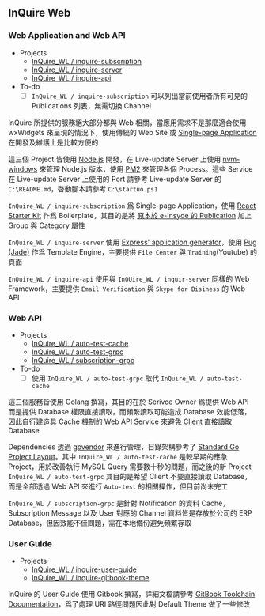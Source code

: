 ## InQuire Web

### Web Application and Web API
* Projects
  - [InQuire_WL / inquire-subscription](http://inquire.insyde.com:3000/InQuire_WL/inquire-subscription)
  - [InQuire_WL / inquire-server](http://inquire.insyde.com:3000/InQuire_WL/inquire-server)
  - [InQuire_WL / inquire-api](http://inquire.insyde.com:3000/InQuire_WL/inquire-api)
* To-do
  - [ ] `InQuire_WL / inquire-subscription` 可以列出當前使用者所有可見的 Publications 列表，無需切換 Channel 

InQuire 所提供的服務絕大部分都與 Web 相關，當應用需求不是那麼適合使用 wxWidgets 來呈現的情況下，使用傳統的 Web Site 或 [Single-page Application](https://medium.com/@hulitw/introduction-mvc-spa-and-ssr-545c941669e9) 在開發及維護上是比較方便的

這三個 Project 皆使用 [Node.js](https://nodejs.org/en/) 開發，在 Live-update Server 上使用 [nvm-windows](https://github.com/coreybutler/nvm-windows) 來管理 Node.js 版本，使用 [PM2](https://github.com/Unitech/pm2) 來管理各個 Process。這些 Service 在 Live-update Server 上使用的 Port 請參考 Live-update Server 的 `C:\README.md`，啓動腳本請參考 `C:\startuo.ps1`

`InQuire_WL / inquire-subscription` 爲 Single-page Application，使用 [React Starter Kit](https://github.com/kriasoft/react-starter-kit) 作爲 Boilerplate，其目的是將 [原本於 e-Insyde 的 Publication](https://sys.insyde.com/Publication/PubList.asp) 加上 Group 與 Category 屬性

`InQuire_WL / inquire-server` 使用 [Express' application generator](https://github.com/expressjs/generator)，使用 [Pug (Jade)](https://github.com/pugjs/pug) 作爲 Template Engine，主要提供 `File Center` 與 `Training`(Youtube) 的頁面

`InQuire_WL / inquire-api` 使用與 `InQUire_WL / inquir-server` 同樣的 Web Framework，主要提供 `Email Verification` 與 `Skype for Bisiness` 的 Web API


### Web API
* Projects
  - [InQuire_WL / auto-test-cache](http://inquire.insyde.com:3000/InQuire_WL/auto-test-cache)
  - [InQuire_WL / auto-test-grpc](http://inquire.insyde.com:3000/InQuire_WL/auto-test-grpc)
  - [InQuire_WL / subscription-grpc](http://inquire.insyde.com:3000/InQuire_WL/subscription-grpc)
* To-do
  - [ ] 使用 `InQuire_WL / auto-test-grpc` 取代 `InQuire_WL / auto-test-cache`

這三個服務皆使用 Golang 撰寫，其目的在於 Serivce Owner 爲提供 Web API 而是提供 Database 權限直接讀取，而頻繁讀取可能造成 Database 效能低落，因此自行建造具 Cache 機制的 Web API Service 來避免 Client 直接讀取 Database

Dependencies 透過 [govendor](https://github.com/kardianos/govendor) 來進行管理，目錄架構參考了 [Standard Go Project Layout](https://github.com/golang-standards/project-layout)。其中 `InQuire_WL / auto-test-cache` 是較早期的應急 Project，用於改善執行 MySQL Query 需要數十秒的問題，而之後的新 Project `InQuire_WL / auto-test-grpc` 其目的是希望 Client 不要直接讀取 Database，而是全部透過 Web API 來進行 `Auto-test` 的相關操作，但目前尚未完工

`InQuire_WL / subscription-grpc` 是針對 Notification 的資料 Cache，Subscription Message 以及 User 對應的 Channel 資料皆是存放於公司的 ERP Database，但因效能不佳問題，需在本地備份避免頻繁存取


### User Guide 
* Projects
  - [InQuire_WL / inquire-user-guide](http://inquire.insyde.com:3000/InQuire_WL/inquire-user-guide)
  - [InQuire_WL / inquire-gitbook-theme](http://inquire.insyde.com:3000/InQuire_WL)

InQuire 的 User Guide 使用 Gitbook 撰寫，詳細文檔請參考 [GitBook Toolchain Documentation](https://toolchain.gitbook.com/)，爲了處理 URI 路徑問題因此對 Default Theme 做了一些修改
